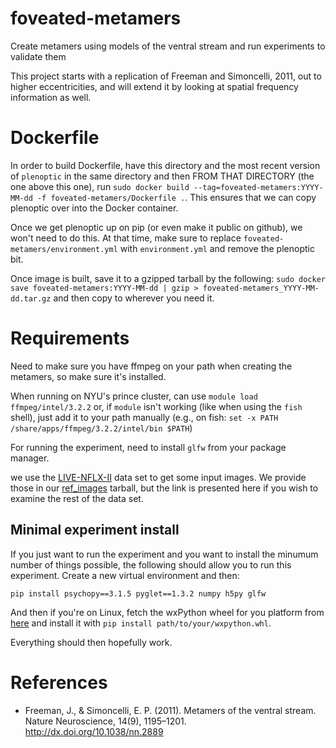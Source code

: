 # foveated-metamers

Create metamers using models of the ventral stream and run experiments to validate them

This project starts with a replication of Freeman and Simoncelli,
2011, out to higher eccentricities, and will extend it by looking at
spatial frequency information as well.

# Dockerfile

In order to build Dockerfile, have this directory and the most recent
version of `plenoptic` in the same directory and then FROM THAT
DIRECTORY (the one above this one), run `sudo docker build
--tag=foveated-metamers:YYYY-MM-dd -f foveated-metamers/Dockerfile
.`. This ensures that we can copy plenoptic over into the Docker
container.

Once we get plenoptic up on pip (or even make it public on github), we
won't need to do this. At that time, make sure to replace
`foveated-metamers/environment.yml` with `environment.yml` and remove
the plenoptic bit.

Once image is built, save it to a gzipped tarball by the following:
`sudo docker save foveated-metamers:YYYY-MM-dd | gzip >
foveated-metamers_YYYY-MM-dd.tar.gz` and then copy to wherever you
need it.

# Requirements

Need to make sure you have ffmpeg on your path when creating the
metamers, so make sure it's installed.

When running on NYU's prince cluster, can use `module load
ffmpeg/intel/3.2.2` or, if `module` isn't working (like when using the
`fish` shell), just add it to your path manually (e.g., on fish: `set
-x PATH /share/apps/ffmpeg/3.2.2/intel/bin $PATH`)

For running the experiment, need to install `glfw` from your package
manager.

we use the
[LIVE-NFLX-II](http://live.ece.utexas.edu/research/LIVE_NFLX_II/live_nflx_plus.html)
data set to get some input images. We provide those in our
[ref_images](https://osf.io/5t4ju) tarball, but the link is presented
here if you wish to examine the rest of the data set.

## Minimal experiment install

If you just want to run the experiment and you want to install the
minumum number of things possible, the following should allow you to
run this experiment. Create a new virtual environment and then:

```
pip install psychopy==3.1.5 pyglet==1.3.2 numpy h5py glfw
```

And then if you're on Linux, fetch the wxPython wheel for you platform
from [here](https://extras.wxpython.org/wxPython4/extras/linux/gtk3/)
and install it with `pip install path/to/your/wxpython.whl`.

Everything should then hopefully work.

# References

- Freeman, J., & Simoncelli, E. P. (2011). Metamers of the ventral
  stream. Nature Neuroscience, 14(9),
  1195–1201. http://dx.doi.org/10.1038/nn.2889
